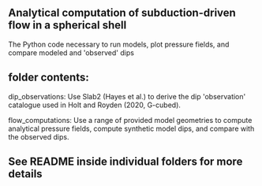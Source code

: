 ## Analytical computation of subduction-driven flow in a spherical shell

The Python code necessary to run models, plot pressure fields, and compare modeled and 'observed' dips

## folder contents:

dip_observations: Use Slab2 (Hayes et al.) to derive the dip 'observation' catalogue used in Holt and Royden (2020, G-cubed).

flow_computations: Use a range of provided model geometries to compute analytical pressure fields, compute synthetic model dips, and compare with the observed dips.

## See README inside individual folders for more details
 
